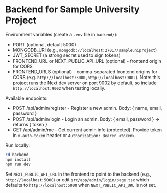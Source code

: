 # Backend for Sample University Project

Environment variables (create a `.env` file in `backend/`):

- PORT (optional, default 5000)
- MONGODB_URI (e.g., `mongodb://localhost:27017/sampleuniproject`)
- JWT_SECRET (a strong secret used to sign tokens)
- FRONTEND_URL or NEXT_PUBLIC_API_URL (optional) - frontend origin for CORS
- FRONTEND_URLS (optional) - comma-separated frontend origins for CORS (e.g. `http://localhost:3000,http://localhost:9002`).
	Note: this project runs the Next dev server on port 9002 by default, so include `http://localhost:9002` when testing locally.

Available endpoints:

- POST /api/admin/register - Register a new admin. Body: { name, email, password }
- POST /api/admin/login - Login an admin. Body: { email, password } -> returns { token }
- GET /api/admin/me - Get current admin info (protected). Provide token in `x-auth-token` header or `Authorization: Bearer <token>`.

Run locally:

```powershell
cd backend
npm install
npm run dev
```

Set `NEXT_PUBLIC_API_URL` in the frontend to point to the backend (e.g., `http://localhost:5000`) or edit `src/app/admin/login/page.tsx` which defaults to `http://localhost:5000` when `NEXT_PUBLIC_API_URL` is not set.
